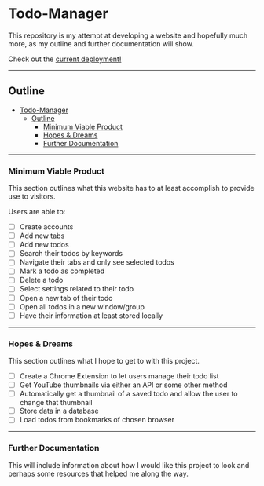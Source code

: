# Todo-Manager
This repository is my attempt at developing a website and hopefully much more, as my outline and further documentation will show.

Check out the [current deployment!][Deployment]

---
## Outline

- [Todo-Manager](#todo-manager)
	- [Outline](#outline)
		- [Minimum Viable Product](#minimum-viable-product)
		- [Hopes \& Dreams](#hopes--dreams)
		- [Further Documentation](#further-documentation)

---

### Minimum Viable Product
<div name="minimum-viable-product"/>

This section outlines what this website has to at least accomplish to provide use to visitors.

Users are able to:
- [ ] Create accounts
- [ ] Add new tabs
- [ ] Add new todos
- [ ] Search their todos by keywords
- [ ] Navigate their tabs and only see selected todos
- [ ] Mark a todo as completed
- [ ] Delete a todo
- [ ] Select settings related to their todo
- [ ] Open a new tab of their todo
- [ ] Open all todos in a new window/group
- [ ] Have their information at least stored locally

---

### Hopes & Dreams
<div name="hopes-dreams"/>

This section outlines what I hope to get to with this project.

- [ ] Create a Chrome Extension to let users manage their todo list
- [ ] Get YouTube thumbnails via either an API or some other method
- [ ] Automatically get a thumbnail of a saved todo and allow the user to change that thumbnail
- [ ] Store data in a database
- [ ] Load todos from bookmarks of chosen browser

---

### Further Documentation
<div name="documentation"/>

This will include information about how I would like this project to look and perhaps some resources that helped me along the way.




[Deployment]: https://nottommy11.github.io/index.html
